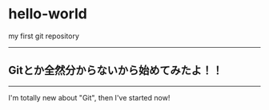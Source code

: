 # hello-world
my first git repository

---
## Gitとか全然分からないから始めてみたよ！！
---

I'm totally new about "Git", then I've started now!

